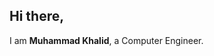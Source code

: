 ## Hi there,
I am **Muhammad Khalid**, a Computer Engineer.

<!---
theMuhammadKhalid/theMuhammadKhalid is a ✨ special ✨ repository because its `README.md` (this file) appears on your GitHub profile.
You can click the Preview link to take a look at your changes.
--->
